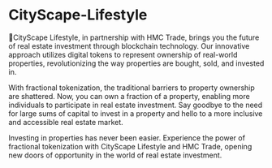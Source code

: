 # CityScape-Lifestyle
🏨CityScape Lifestyle, in partnership with HMC Trade, brings you the future of real estate investment through blockchain technology. Our innovative approach utilizes digital tokens to represent ownership of real-world properties, revolutionizing the way properties are bought, sold, and invested in.

With fractional tokenization, the traditional barriers to property ownership are shattered. Now, you can own a fraction of a property, enabling more individuals to participate in real estate investment. Say goodbye to the need for large sums of capital to invest in a property and hello to a more inclusive and accessible real estate market.

Investing in properties has never been easier. Experience the power of fractional tokenization with CityScape Lifestyle and HMC Trade, opening new doors of opportunity in the world of real estate investment.
